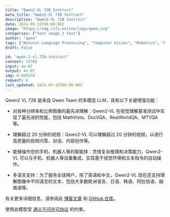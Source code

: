 ```yaml
---
title: "Qwen2-VL 72B Instruct"
meta_title: "Qwen2-VL 72B Instruct"
description: "Qwen2-VL 72B Instruct"
date: 2024-09-18T00:00:00Z
image: "https://img.rifx.online/logo/qwen.svg"
categories: ["text image 2 text"]
author: "qwen"
tags: ["Natural Language Processing", "Computer Vision", "Robotics", "Machine Learning"]
draft: False

id: "qwen-2-vl-72b-instruct"
context: 32768
input: 4e-07
output: 4e-07
img: 0.000578
request: 0
last_updated: 2024-09-18T00:00:00Z
---
```


Qwen2 VL 72B 是来自 Qwen Team 的多模态 LLM，具有以下关键增强功能：

- 对各种分辨率和比例图像的最先进理解：Qwen2-VL 在视觉理解基准测试中实现了最先进的性能，包括 MathVista、DocVQA、RealWorldQA、MTVQA 等。

- 理解超过 20 分钟的视频：Qwen2-VL 可以理解超过 20 分钟的视频，以进行高质量的视频问答、对话、内容创作等。

- 能够操作您的手机、机器人等的智能体：凭借复杂推理和决策能力，Qwen2-VL 可以与手机、机器人等设备集成，实现基于视觉环境和文本指令的自动操作。

- 多语言支持：为了服务全球用户，除了英语和中文，Qwen2-VL 现在还支持理解图像中不同语言的文本，包括大多数欧洲语言、日语、韩语、阿拉伯语、越南语等。

有关更多详细信息，请参阅此 [博客文章](https://qwenlm.github.io/blog/qwen2-vl/) 和 [GitHub 仓库](https://github.com/QwenLM/Qwen2-VL)。

使用此模型受 [通义千问许可协议](https://huggingface.co/Qwen/Qwen1.5-110B-Chat/blob/main/LICENSE) 的约束。

